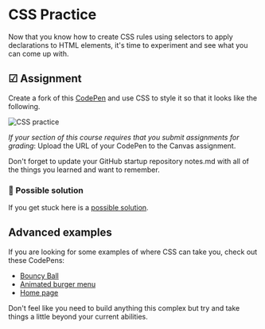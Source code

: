 # CSS Practice

Now that you know how to create CSS rules using selectors to apply declarations to HTML elements, it's time to experiment and see what you can come up with.

## ☑ Assignment

Create a fork of this [CodePen](https://codepen.io/leesjensen/pen/ExdZwgK) and use CSS to style it so that it looks like the following.

![CSS practice](cssPracticeAssignment.gif)

_If your section of this course requires that you submit assignments for grading_: Upload the URL of your CodePen to the Canvas assignment.

Don't forget to update your GitHub startup repository notes.md with all of the things you learned and want to remember.

### 🧧 Possible solution

If you get stuck here is a [possible solution](https://codepen.io/leesjensen/pen/VwEPMxQ).

## Advanced examples

If you are looking for some examples of where CSS can take you, check out these CodePens:

- [Bouncy Ball](https://codepen.io/leesjensen/pen/gOXZwEZ)
- [Animated burger menu](https://codepen.io/leesjensen/pen/bGKxVEv)
- [Home page](https://codepen.io/leesjensen/pen/jOKvbrv)

Don't feel like you need to build anything this complex but try and take things a little beyond your current abilities.
